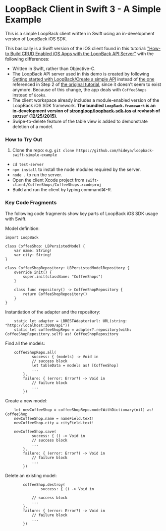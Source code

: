 # LoopBack Client in Swift 3 - A Simple Example

This is a simple LoopBack client written in Swift using an in-development version of LoopBack iOS SDK.

This basically is a Swift version of the iOS client found in this tutorial: ["How-to Build CRUD Enabled iOS Apps with the LoopBack API Server"](https://strongloop.com/strongblog/how-to-crud-ios-nodejs-loopback-api-server-part-1/) with the following differences:

 * Written in Swift, rather than Objective-C.
 * The LoopBack API server used in this demo is created by following [Getting started with LoopBack/Create a simple API](https://docs.strongloop.com/display/public/LB/Create+a+simple+API) instead of [the one](https://docs.strongloop.com/display/DOC/Creating+a+LoopBack+application) referenced in Step 2 of [the original tutorial](https://strongloop.com/strongblog/how-to-crud-ios-nodejs-loopback-api-server-part-1/), since it doesn't seem to exist anymore.  Because of this change, the app deals with `CoffeeShops` instead of `Books`.
 * The client workspace already includes a module-enabled version of the LoopBack iOS SDK framework.  **The bundled `LoopBack.framework` is an in-development version of [strongloop/loopback-sdk-ios](https://github.com/strongloop/loopback-sdk-ios) at revhash of `897293f` (12/25/2015)**.
 * Swipe-to-delete feature of the table view is added to demonstrate deletion of a model.

### How to Try Out

 1. Clone the repo: e.g. `git clone https://github.com/hideya/loopback-swift-simple-example`
 *  `cd test-server`
 *  `npm install` to install the node modules required by the server.
 *  `node .` to run the server.
 *  Open the client Xcode project from `swift-client/CoffeeShops/CoffeeShops.xcodeproj`
 *  Build and run the client by typing command⌘-R.

### Key Code Fragments

The following code fragments show key parts of LoopBack iOS SDK usage with Swift.

Model definition:

```
import LoopBack

class CoffeeShop: LBPersistedModel {
    var name: String!
    var city: String!
}

class CoffeeShopRepository: LBPersistedModelRepository {
    override init() {
        super.init(className: "CoffeeShops")
    }

    class func repository() -> CoffeeShopRepository {
        return CoffeeShopRepository()
    }
}
```

Instantiation of the adapter and the repository:

```
    static let adapter = LBRESTAdapter(url: URL(string: "http://localhost:3000/api"))
    static let coffeeShopRepo = adapter?.repository(with: CoffeeShopRepository.self) as! CoffeeShopRepository

```

Find all the models:

```
    coffeeShopRepo.all(
            success: { (models) -> Void in
            // success block
            let tableData = models as! [CoffeeShop]
            ...
        },
        failure: { (error: Error?) -> Void in
            // failure block
            ...
        })
```

Create a new model:

```
    let newCoffeeShop = coffeeShopRepo.modelWithDictionary(nil) as! CoffeeShop
    newCoffeeShop.name = nameField.text!
    newCoffeeShop.city = cityField.text!

    newCoffeeShop.save(
            success: { () -> Void in
            // success block
            ...
        },
        failure: { (error: Error?) -> Void in
            // failure block
            ...
        })
```

Delete an existing model:

```
        coffeeShop.destroy(
                success: { () -> Void in

            // success block
            ...
        },
        failure: { (error: Error?) -> Void in
            // failure block
            ...
        })
```
